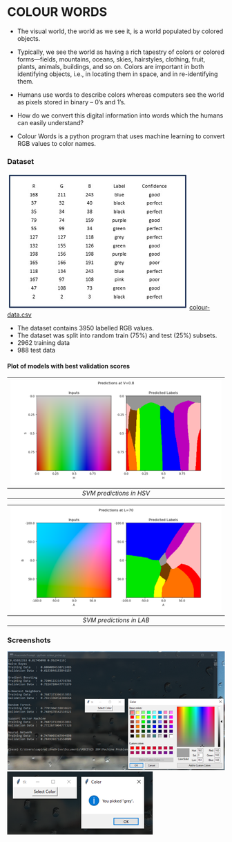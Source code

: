 # COLOUR WORDS

+ The visual world, the world as we see it, is a world populated by colored objects. 

+ Typically, we see the world as having a rich tapestry of colors or colored forms—fields, mountains, oceans, skies, hairstyles, clothing, fruit, plants, animals, buildings, and so on. Colors are important in both identifying objects, i.e., in locating them in space, and in re-identifying them.

+ Humans use words to describe colors whereas computers see the world as pixels stored in binary – 0’s and 1’s.

+ How do we convert this digital information into words which the humans can easily understand?

+ Colour Words is a python program that uses machine learning to convert RGB values to color names.

### Dataset

![Colour Words Dataset](screenshots/table.jpg "Dataset")
[colour-data.csv](./colour-data.csv)

+ The dataset contains 3950 labelled RGB values.
+ The dataset was split into random train (75%) and test (25%) subsets.
+ 2962 training data
+ 988 test data

#### Plot of models with best validation scores

| ![SVM predictions in HSV](predictions-hsv-svm.png) | 
|:--:| 
| *SVM predictions in HSV* |

| ![SVM predictions in LAB](predictions-lab-svm.png) | 
|:--:| 
| *SVM predictions in LAB* |

### Screenshots

![Screenshot 1](screenshots/screenshot1.png "Color Picker")
![Screenshot 2](screenshots/screenshot2.png "Result Dialog")